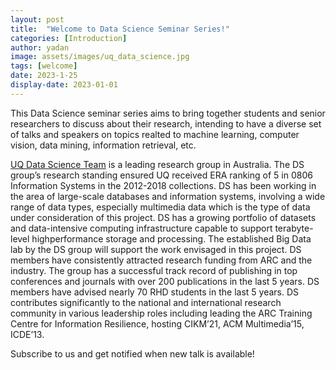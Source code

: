 ```yaml
---
layout: post
title:  "Welcome to Data Science Seminar Series!"
categories: [Introduction]
author: yadan
image: assets/images/uq_data_science.jpg
tags: [welcome]
date: 2023-1-25
display-date: 2023-01-01
---
```

This Data Science seminar series aims to bring together students and senior researchers to discuss about their research, intending to have a diverse set of talks and speakers on topics realted to machine learning, computer vision, data mining, information retrieval, etc.

[UQ Data Science Team](https://itee.uq.edu.au/team/data-science-team) is a leading research group in Australia. The DS group’s research standing ensured UQ received ERA ranking of 5 in 0806 Information Systems in the 2012-2018 collections. DS has been working in the area of large-scale databases and information systems, involving a wide range of data types, especially multimedia data which is the type of data under consideration of this project. DS has a growing portfolio of datasets and data-intensive computing infrastructure capable to support terabyte-level highperformance storage and processing. The established Big Data lab by the DS group will support the work envisaged in this project. DS members have consistently attracted research funding from ARC and the industry. The group has a successful track record of publishing in top conferences and journals with over 200 publications in the last 5 years.
DS members have advised nearly 70 RHD students in the last 5 years. DS contributes significantly to the national and international research community in various leadership roles including leading the ARC Training Centre for Information Resilience, hosting CIKM’21, ACM Multimedia’15, ICDE’13.

Subscribe to us and get notified when new talk is available!